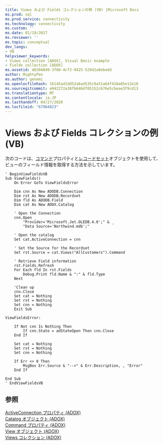 ```yaml
---
title: Views および Fields コレクションの例 (VB) |Microsoft Docs
ms.prod: sql
ms.prod_service: connectivity
ms.technology: connectivity
ms.custom: ''
ms.date: 01/19/2017
ms.reviewer: ''
ms.topic: conceptual
dev_langs:
- VB
helpviewer_keywords:
- Views collection [ADOX], Visual Basic example
- Fields collection [ADOX]
ms.assetid: d8304849-3f80-4cf3-9425-529d2a8ebedd
author: MightyPen
ms.author: genemi
ms.openlocfilehash: 16145ad1dd52a6ad535c9a51a64f410a85e12e18
ms.sourcegitcommit: e042272a38fb646df05152c676e5cbeae3f9cd13
ms.translationtype: MT
ms.contentlocale: ja-JP
ms.lasthandoff: 04/27/2020
ms.locfileid: "67964823"
---
```

# <a name="views-and-fields-collections-example-vb"></a>Views および Fields コレクションの例 (VB)
次のコードは、[コマンド](../../../ado/reference/adox-api/command-property-adox.md)プロパティと[レコードセット](../../../ado/reference/ado-api/recordset-object-ado.md)オブジェクトを使用して、ビューのフィールド情報を取得する方法を示しています。  
  
```  
' BeginViewFieldsVB  
Sub ViewFields()  
    On Error GoTo ViewFieldsError  
  
    Dim cnn As New ADODB.Connection  
    Dim rst As New ADODB.Recordset  
    Dim fld As ADODB.Field  
    Dim cat As New ADOX.Catalog  
  
    ' Open the Connection  
    cnn.Open _  
        "Provider='Microsoft.Jet.OLEDB.4.0';" & _  
        "Data Source='Northwind.mdb';"  
  
    ' Open the catalog  
    Set cat.ActiveConnection = cnn  
  
    ' Set the Source for the Recordset  
    Set rst.Source = cat.Views("AllCustomers").Command  
  
    ' Retrieve Field information  
    rst.Fields.Refresh  
    For Each fld In rst.Fields  
        Debug.Print fld.Name & ":" & fld.Type  
    Next  
  
    'Clean up  
    cnn.Close  
    Set cat = Nothing  
    Set rst = Nothing  
    Set cnn = Nothing  
    Exit Sub  
  
ViewFieldsError:  
  
    If Not cnn Is Nothing Then  
        If cnn.State = adStateOpen Then cnn.Close  
    End If  
  
    Set cat = Nothing  
    Set rst = Nothing  
    Set cnn = Nothing  
  
    If Err <> 0 Then  
        MsgBox Err.Source & "-->" & Err.Description, , "Error"  
    End If  
  
End Sub  
' EndViewFieldsVB  
```  
  
## <a name="see-also"></a>参照  
 [ActiveConnection プロパティ (ADOX)](../../../ado/reference/adox-api/activeconnection-property-adox.md)   
 [Catalog オブジェクト (ADOX)](../../../ado/reference/adox-api/catalog-object-adox.md)   
 [Command プロパティ (ADOX)](../../../ado/reference/adox-api/command-property-adox.md)   
 [View オブジェクト (ADOX)](../../../ado/reference/adox-api/view-object-adox.md)   
 [Views コレクション (ADOX)](../../../ado/reference/adox-api/views-collection-adox.md)
